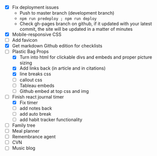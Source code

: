 - [x] Fix deployment issues
  - Push to master branch (development branch)
  - `npm run predeploy ; npm run deploy`
  - Check gh-pages branch on github, if it updated with your latest commit, the site will be updated in a matter of minutes
- [x] Mobile-responsive CSS
- [ ] Add favicon
- [x] Get markdown Github edition for checklists
- [ ] Plastic Bag Props
  - [x] Turn into html for clickable divs and embeds and proper picture sizing
  - [x] Add links back (in article and in citations)
  - [x] line breaks css
  - [ ] callout css
  - [ ] Tableau embeds 
  - [ ] Github embed at top css and img
- [ ] Finish react journal timer
  - [x] Fix timer
  - [ ] add notes back
  - [ ] add auto break
  - [ ] add habit tracker functionality
- [ ] Family tree
- [ ] Meal planner
- [ ] Remembrance agent
- [ ] CVN
- [ ] Music blog